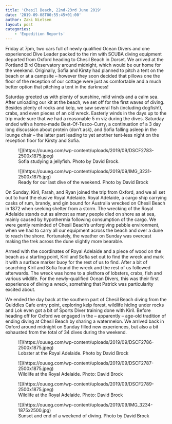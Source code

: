 ```yaml
---
title: 'Chesil Beach, 22nd-23rd June 2019'
date: '2019-09-08T00:55:45+01:00'
author: Zaki Nielsen
layout: post
categories:
    - 'Expedition Reports'
---
```


Friday at 7pm, two cars full of newly qualified Ocean Divers and one experienced Dive Leader packed to the rim with SCUBA diving equipment departed from Oxford heading to Chesil Beach in Dorset. We arrived at the Portland Bird Observatory around midnight, which would be our home for the weekend. Originally, Sofia and Kirsty had planned to pitch a tent on the beach or at a campsite – however they soon decided that pillows one the floor of the reception of our cottage were just as comfortable and a much better option that pitching a tent in the darkness!

Saturday greeted us with plenty of sunshine, mild winds and a calm sea. After unloading our kit at the beach, we set off for the first waves of diving. Besides plenty of rocks and kelp, we saw several fish (including dogfish!), crabs, and even pieces of an old wreck. Easterly winds in the days up to the trip made sure that we had a reasonable 5 m viz during the dives. Saturday ended with a home-made Best-Of-Tesco-Curry, a continuation of a 3 day long discussion about protein (don’t ask), and Sofia falling asleep in the lounge chair – the latter part leading to yet another tent-less night on the reception floor for Kirsty and Sofia.

<figure class="wp-block-image">![](https://ouueg.com/wp-content/uploads/2019/09/DSCF2783-2500x1875.jpeg)<figcaption>Sofia studying a jellyfish. Photo by David Brock.</figcaption></figure><figure class="wp-block-image">![](https://ouueg.com/wp-content/uploads/2019/09/IMG_3231-2500x1875.jpg)<figcaption>Ready for our last dive of the weekend. Photo by David Brock</figcaption></figure>On Sunday, Kiril, Farah, and Ryan joined the trip from Oxford, and we all set out to hunt the elusive Royal Adelaide. Royal Adelaide, a cargo ship carrying casks of rum, brandy, and gin bound for Australia wrecked on Chesil Beach in 1872 when seeking shelter from a storm. The wrecking of the Royal Adelaide stands out as almost as many people died on shore as at sea, mainly caused by hypothermia following consumption of the cargo. We were gently reminded of Chesil Beach’s unforgiving pebble environment, when we had to carry all our equipment across the beach and over a dune to reach the shore. Fortunately, the weather on Sunday was overcast making the trek across the dune slightly more bearable.

Armed with the coordinates of Royal Adelaide and a piece of wood on the beach as a starting point, Kiril and Sofia set out to find the wreck and mark it with a surface marker buoy for the rest of us to find. After a bit of searching Kiril and Sofia found the wreck and the rest of us followed afterwards. The wreck was home to a plethora of lobsters, crabs, fish and various wildlife. For the newly-qualified Ocean Divers, this was their first experience of diving a wreck, something that Patrick was particularity excited about.

We ended the day back at the southern part of Chesil Beach diving from the Quiddles Cafe entry point, exploring kelp forest, wildlife hiding under rocks and Lok even got a bit of Sports Diver training done with Kiril. Before heading off for Oxford we engaged in the – apparently – age-old tradition of ending diving at Chesil Beach by sharing a watermelon. We arrived back in Oxford around midnight on Sunday filled new experiences, but also a bit exhausted from the total of 34 dives during the weekend.

<figure class="wp-block-image">![](https://ouueg.com/wp-content/uploads/2019/09/DSCF2786-2500x1875.jpeg)<figcaption>Lobster at the Royal Adelaide. Photo by David Brock</figcaption></figure><figure class="wp-block-image">![](https://ouueg.com/wp-content/uploads/2019/09/DSCF2787-2500x1875.jpeg)<figcaption>Wildlife at the Royal Adelaide. Photo: David Brock</figcaption></figure><figure class="wp-block-image">![](https://ouueg.com/wp-content/uploads/2019/09/DSCF2789-2500x1875.jpeg)<figcaption>Wildlife at the Royal Adelaide. Photo: David Brock</figcaption></figure><figure class="wp-block-image">![](https://ouueg.com/wp-content/uploads/2019/09/IMG_3234-1875x2500.jpg)<figcaption>Sunset and end of a weekend of diving. Photo by David Brock</figcaption></figure>
